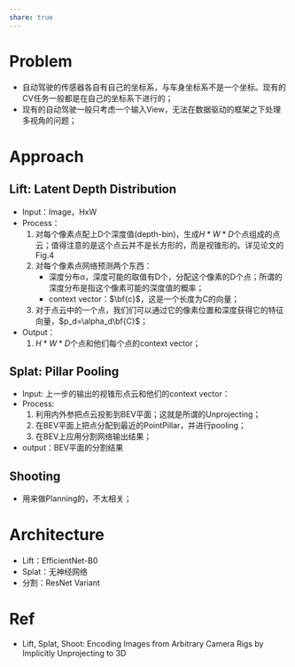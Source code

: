 ```yaml
---
share: true
---
```


# Problem

- 自动驾驶的传感器各自有自己的坐标系，与车身坐标系不是一个坐标。现有的CV任务一般都是在自己的坐标系下进行的；
- 现有的自动驾驶一般只考虑一个输入View，无法在数据驱动的框架之下处理多视角的问题；

# Approach

## Lift: Latent Depth Distribution

- Input：Image，HxW
- Process：
	1. 对每个像素点配上D个深度值(depth-bin)，生成$H*W*D$个点组成的点云；值得注意的是这个点云并不是长方形的，而是视锥形的。详见论文的Fig.4 
	2. 对每个像素点网络预测两个东西：
		- 深度分布$\alpha$，深度可能的取值有D个，分配这个像素的D个点；所谓的深度分布是指这个像素可能的深度值的概率；
		- context vector：$\bf{c}$，这是一个长度为C的向量；
	3. 对于点云中的一个点，我们们可以通过它的像素位置和深度获得它的特征向量，$p_d=\alpha_d\bf{C}$；
- Output：
	1. $H*W*D$个点和他们每个点的context vector；

## Splat: Pillar Pooling
- Input: 上一步的输出的视锥形点云和他们的context vector：
- Process:
	1. 利用内外参把点云投影到BEV平面；这就是所谓的Unprojecting；
	2. 在BEV平面上把点分配到最近的PointPillar，并进行pooling；
	3. 在BEV上应用分割网络输出结果；
- output：BEV平面的分割结果

## Shooting
- 用来做Planning的，不太相关；

# Architecture

- Lift：EfficientNet-B0
- Splat：无神经网络
- 分割：ResNet Variant

#  Ref
- Lift, Splat, Shoot: Encoding Images from Arbitrary Camera Rigs by Implicitly Unprojecting to 3D

